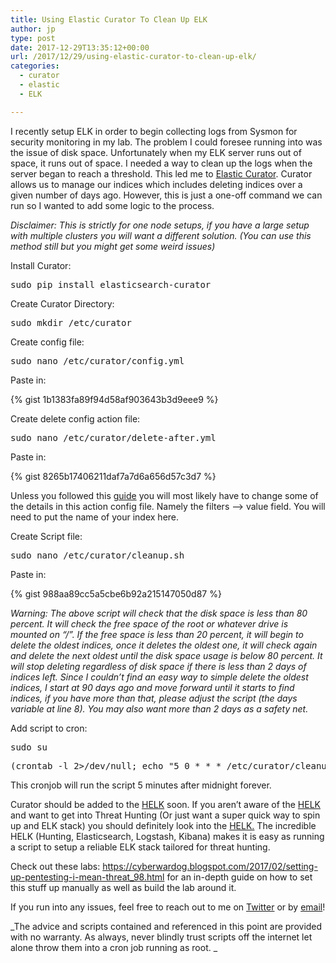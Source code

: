```yaml
---
title: Using Elastic Curator To Clean Up ELK
author: jp
type: post
date: 2017-12-29T13:35:12+00:00
url: /2017/12/29/using-elastic-curator-to-clean-up-elk/
categories:
  - curator
  - elastic
  - ELK

---
```

I recently setup ELK in order to begin collecting logs from Sysmon for security monitoring in my lab. The problem I could foresee running into was the issue of disk space. Unfortunately when my ELK server runs out of space, it runs out of space. I needed a way to clean up the logs when the server began to reach a threshold. This led me to [Elastic Curator][1]. Curator allows us to manage our indices which includes deleting indices over a given number of days ago. However, this is just a one-off command we can run so I wanted to add some logic to the process.

_Disclaimer: This is strictly for one node setups, if you have a large setup with multiple clusters you will want a different solution. (You can use this method still but you might get some weird issues)_

Install Curator:

<pre>sudo pip install elasticsearch-curator</pre>

Create Curator Directory:

<pre>sudo mkdir /etc/curator</pre>

Create config file:

<pre>sudo nano /etc/curator/config.yml</pre>

Paste in:

{% gist 1b1383fa89f94d58af903643b3d9eee9 %}

Create delete config action file:

<pre>sudo nano /etc/curator/delete-after.yml</pre>

Paste in:

{% gist 8265b17406211daf7a7d6a656d57c3d7 %}


Unless you followed this [guide][2] you will most likely have to change some of the details in this action config file. Namely the filters &#8211;> value field. You will need to put the name of your index here.

Create Script file:

<pre>sudo nano /etc/curator/cleanup.sh</pre>

Paste in:

{% gist 988aa89cc5a5cbe6b92a215147050d87 %}

_Warning: The above script will check that the disk space is less than 80 percent. It will check the free space of the root or whatever drive is mounted on &#8220;/&#8221;. If the free space is less than 20 percent, it will begin to delete the oldest indices, once it deletes the oldest one, it will check again and delete the next oldest until the disk space usage is below 80 percent. It will stop deleting regardless of disk space if there is less than 2 days of indices left. Since I couldn&#8217;t find an easy way to simple delete the oldest indices, I start at 90 days ago and move forward until it starts to find indices, if you have more than that, please adjust the script (the days variable at line 8). You may also want more than 2 days as a safety net._

Add script to cron:

<pre>sudo su</pre>

<pre>(crontab -l <span class="pl-k">2&gt;</span>/dev/null<span class="pl-k">;</span> <span class="pl-c1">echo</span> <span class="pl-s"><span class="pl-pds">"</span>5 0 * * * /etc/curator/cleanup.sh<span class="pl-pds">"</span></span>) <span class="pl-k">|</span> crontab -</pre>

This cronjob will run the script 5 minutes after midnight forever.

Curator should be added to the [HELK][3] soon. If you aren&#8217;t aware of the [HELK][3] and want to get into Threat Hunting (Or just want a super quick way to spin up and ELK stack) you should definitely look into the [HELK.][3] The incredible HELK (Hunting, Elasticsearch, Logstash, Kibana) makes it is easy as running a script to setup a reliable ELK stack tailored for threat hunting.

Check out these labs: <https://cyberwardog.blogspot.com/2017/02/setting-up-pentesting-i-mean-threat_98.html> for an in-depth guide on how to set this stuff up manually as well as build the lab around it.

If you run into any issues, feel free to reach out to me on [Twitter][4] or by [email][5]!

_The advice and scripts contained and referenced in this point are provided with no warranty. As always, never blindly trust scripts off the internet let alone throw them into a cron job running as root. _

&nbsp;

 [1]: https://github.com/elastic/curator
 [2]: https://cyberwardog.blogspot.com/2017/02/setting-up-pentesting-i-mean-threat_98.html
 [3]: https://github.com/Cyb3rWard0g/HELK
 [4]: https://twitter.com/ok_bye_now
 [5]: mailto:admin@jordanpotti.com
